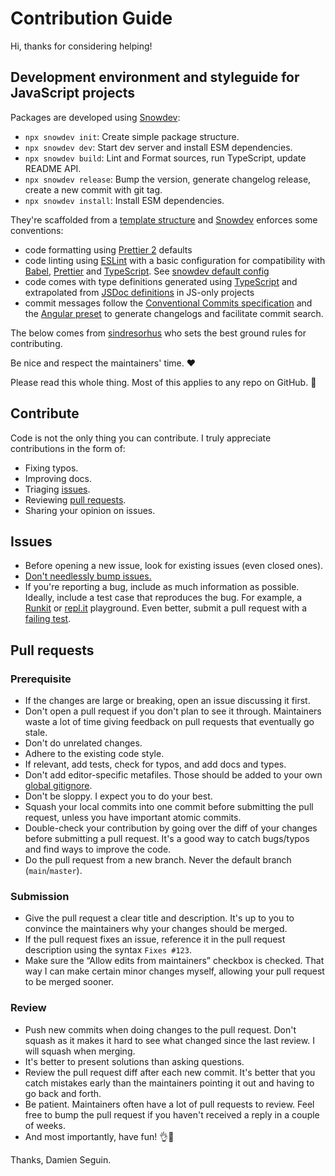 # Contribution Guide

Hi, thanks for considering helping!

## Development environment and styleguide for JavaScript projects

Packages are developed using [Snowdev](https://github.com/dmnsgn/snowdev/):

- `npx snowdev init`: Create simple package structure.
- `npx snowdev dev`: Start dev server and install ESM dependencies.
- `npx snowdev build`: Lint and Format sources, run TypeScript, update README API.
- `npx snowdev release`: Bump the version, generate changelog release, create a new commit with git tag.
- `npx snowdev install`: Install ESM dependencies.

They're scaffolded from a [template structure](https://github.com/dmnsgn/snowdev/tree/main/template) and [Snowdev](https://github.com/dmnsgn/snowdev/) enforces some conventions:

- code formatting using [Prettier 2](https://prettier.io/) defaults
- code linting using [ESLint](https://eslint.org/) with a basic configuration for compatibility with [Babel](http://babeljs.io/), [Prettier](https://prettier.io/) and [TypeScript](https://www.typescriptlang.org/). See [snowdev default config](https://github.com/dmnsgn/snowdev/blob/9cf45263b00a8c851c9d635287a7f6549d69b9c8/index.js#L56-L99)
- code comes with type definitions generated using [TypeScript](https://www.typescriptlang.org/) and extrapolated from [JSDoc definitions](https://jsdoc.app/) in JS-only projects
- commit messages follow the [Conventional Commits specification](https://www.conventionalcommits.org/en/v1.0.0/) and the [Angular preset](https://github.com/angular/angular/blob/22b96b9/CONTRIBUTING.md#-commit-message-guidelines) to generate changelogs and facilitate commit search.

The below comes from [sindresorhus](https://github.com/sindresorhus/.github/blob/main/contributing.md) who sets the best ground rules for contributing.

Be nice and respect the maintainers' time. ❤️

Please read this whole thing. Most of this applies to any repo on GitHub. 🙏

## Contribute

Code is not the only thing you can contribute. I truly appreciate contributions in the form of:

- Fixing typos.
- Improving docs.
- Triaging [issues](https://github.com/search?o=desc&q=user:pex-gl+is:issue+is:open&s=updated&type=Issues).
- Reviewing [pull requests](https://github.com/search?o=desc&q=user:pex-gl+is:pr+is:open&s=updated&type=Issues).
- Sharing your opinion on issues.

## Issues

- Before opening a new issue, look for existing issues (even closed ones).
- [Don't needlessly bump issues.](https://blog.sindresorhus.com/issue-bumping-e3b9740e2a0)
- If you're reporting a bug, include as much information as possible. Ideally, include a test case that reproduces the bug. For example, a [Runkit](https://runkit.com) or [repl.it](https://repl.it) playground. Even better, submit a pull request with a [failing test](https://github.com/avajs/ava/blob/master/docs/01-writing-tests.md#failing-tests).

## Pull requests

### Prerequisite

- If the changes are large or breaking, open an issue discussing it first.
- Don't open a pull request if you don't plan to see it through. Maintainers waste a lot of time giving feedback on pull requests that eventually go stale.
- Don't do unrelated changes.
- Adhere to the existing code style.
- If relevant, add tests, check for typos, and add docs and types.
- Don't add editor-specific metafiles. Those should be added to your own [global gitignore](https://gist.github.com/subfuzion/db7f57fff2fb6998a16c).
- Don't be sloppy. I expect you to do your best.
- Squash your local commits into one commit before submitting the pull request, unless you have important atomic commits.
- Double-check your contribution by going over the diff of your changes before submitting a pull request. It's a good way to catch bugs/typos and find ways to improve the code.
- Do the pull request from a new branch. Never the default branch (`main`/`master`).

### Submission

- Give the pull request a clear title and description. It's up to you to convince the maintainers why your changes should be merged.
- If the pull request fixes an issue, reference it in the pull request description using the syntax `Fixes #123`.
- Make sure the “Allow edits from maintainers” checkbox is checked. That way I can make certain minor changes myself, allowing your pull request to be merged sooner.

### Review

- Push new commits when doing changes to the pull request. Don't squash as it makes it hard to see what changed since the last review. I will squash when merging.
- It's better to present solutions than asking questions.
- Review the pull request diff after each new commit. It's better that you catch mistakes early than the maintainers pointing it out and having to go back and forth.
- Be patient. Maintainers often have a lot of pull requests to review. Feel free to bump the pull request if you haven't received a reply in a couple of weeks.
- And most importantly, have fun! 👌🎉

Thanks, Damien Seguin.
